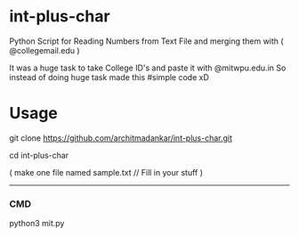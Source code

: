 # int-plus-char
Python Script for Reading Numbers from Text File and merging them with ( @collegemail.edu )

It was a huge task to take College ID's and paste it with @mitwpu.edu.in 
So instead of doing huge task made this #simple code xD

# Usage

git clone https://github.com/architmadankar/int-plus-char.git

cd int-plus-char

( make one file named sample.txt // Fill in your stuff )

---

### CMD

python3 mit.py
